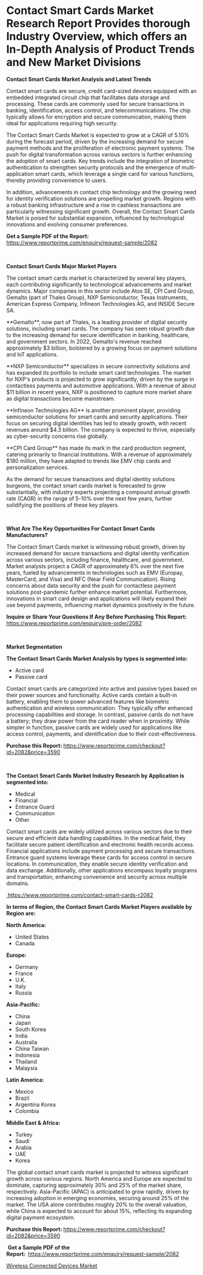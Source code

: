 <p><h1>Contact Smart Cards Market Research Report Provides thorough Industry Overview, which offers an In-Depth Analysis of Product Trends and New Market Divisions</h1></p><p><strong>Contact Smart Cards Market Analysis and Latest Trends</strong></p>
<p><p>Contact smart cards are secure, credit card-sized devices equipped with an embedded integrated circuit chip that facilitates data storage and processing. These cards are commonly used for secure transactions in banking, identification, access control, and telecommunications. The chip typically allows for encryption and secure communication, making them ideal for applications requiring high security.</p><p>The Contact Smart Cards Market is expected to grow at a CAGR of 5.10% during the forecast period, driven by the increasing demand for secure payment methods and the proliferation of electronic payment systems. The push for digital transformation across various sectors is further enhancing the adoption of smart cards. Key trends include the integration of biometric authentication to strengthen security protocols and the emergence of multi-application smart cards, which leverage a single card for various functions, thereby providing convenience to users.</p><p>In addition, advancements in contact chip technology and the growing need for identity verification solutions are propelling market growth. Regions with a robust banking infrastructure and a rise in cashless transactions are particularly witnessing significant growth. Overall, the Contact Smart Cards Market is poised for substantial expansion, influenced by technological innovations and evolving consumer preferences.</p></p>
<p><strong>Get a Sample PDF of the Report:&nbsp;</strong> <a href="https://www.reportprime.com/enquiry/request-sample/2082?utm_campaign=3029&utm_medium=2&utm_source=Github&utm_content=ia&utm_term=18032025&utm_id=contact-smart-cards">https://www.reportprime.com/enquiry/request-sample/2082</a></p>
<p>&nbsp;</p>
<p><strong>Contact Smart Cards Major Market Players</strong></p>
<p><p>The contact smart cards market is characterized by several key players, each contributing significantly to technological advancements and market dynamics. Major companies in this sector include Atos SE, CPI Card Group, Gemalto (part of Thales Group), NXP Semiconductor, Texas Instruments, American Express Company, Infineon Technologies AG, and INSIDE Secure SA.</p><p>**Gemalto**, now part of Thales, is a leading provider of digital security solutions, including smart cards. The company has seen robust growth due to the increasing demand for secure identification in banking, healthcare, and government sectors. In 2022, Gemalto's revenue reached approximately $3 billion, bolstered by a growing focus on payment solutions and IoT applications.</p><p>**NXP Semiconductor** specializes in secure connectivity solutions and has expanded its portfolio to include smart card technologies. The market for NXP's products is projected to grow significantly, driven by the surge in contactless payments and automotive applications. With a revenue of about $11 billion in recent years, NXP is positioned to capture more market share as digital transactions become mainstream.</p><p>**Infineon Technologies AG** is another prominent player, providing semiconductor solutions for smart cards and security applications. Their focus on securing digital identities has led to steady growth, with recent revenues around $4.3 billion. The company is expected to thrive, especially as cyber-security concerns rise globally.</p><p>**CPI Card Group** has made its mark in the card production segment, catering primarily to financial institutions. With a revenue of approximately $180 million, they have adapted to trends like EMV chip cards and personalization services.</p><p>As the demand for secure transactions and digital identity solutions burgeons, the contact smart cards market is forecasted to grow substantially, with industry experts projecting a compound annual growth rate (CAGR) in the range of 5-10% over the next few years, further solidifying the positions of these key players.</p></p>
<p>&nbsp;</p>
<p><strong>What Are The Key Opportunities For Contact Smart Cards Manufacturers?</strong></p>
<p><p>The Contact Smart Cards market is witnessing robust growth, driven by increased demand for secure transactions and digital identity verification across various sectors, including finance, healthcare, and government. Market analysts project a CAGR of approximately 6% over the next five years, fueled by advancements in technologies such as EMV (Europay, MasterCard, and Visa) and NFC (Near Field Communication). Rising concerns about data security and the push for contactless payment solutions post-pandemic further enhance market potential. Furthermore, innovations in smart card design and applications will likely expand their use beyond payments, influencing market dynamics positively in the future.</p></p>
<p><strong>Inquire or Share Your Questions If Any Before Purchasing This Report:</strong> <a href="https://www.reportprime.com/enquiry/pre-order/2082?utm_campaign=3029&utm_medium=2&utm_source=Github&utm_content=ia&utm_term=18032025&utm_id=contact-smart-cards">https://www.reportprime.com/enquiry/pre-order/2082</a></p>
<p>&nbsp;</p>
<p><strong>Market Segmentation</strong></p>
<p><strong>The Contact Smart Cards Market Analysis by types is segmented into:</strong></p>
<p><ul><li>Active card</li><li>Passive card</li></ul></p>
<p><p>Contact smart cards are categorized into active and passive types based on their power sources and functionality. Active cards contain a built-in battery, enabling them to power advanced features like biometric authentication and wireless communication. They typically offer enhanced processing capabilities and storage. In contrast, passive cards do not have a battery; they draw power from the card reader when in proximity. While simpler in function, passive cards are widely used for applications like access control, payments, and identification due to their cost-effectiveness.</p></p>
<p><strong>Purchase this Report:&nbsp;</strong><a href="https://www.reportprime.com/checkout?id=2082&price=3590&utm_campaign=3029&utm_medium=2&utm_source=Github&utm_content=ia&utm_term=18032025&utm_id=contact-smart-cards">https://www.reportprime.com/checkout?id=2082&price=3590</a></p>
<p>&nbsp;</p>
<p><strong>The Contact Smart Cards Market Industry Research by Application is segmented into:</strong></p>
<p><ul><li>Medical</li><li>Financial</li><li>Entrance Guard</li><li>Communication</li><li>Other</li></ul></p>
<p><p>Contact smart cards are widely utilized across various sectors due to their secure and efficient data handling capabilities. In the medical field, they facilitate secure patient identification and electronic health records access. Financial applications include payment processing and secure transactions. Entrance guard systems leverage these cards for access control in secure locations. In communication, they enable secure identity verification and data exchange. Additionally, other applications encompass loyalty programs and transportation, enhancing convenience and security across multiple domains.</p></p>
<p><a href="https://www.reportprime.com/contact-smart-cards-r2082?utm_campaign=3029&utm_medium=2&utm_source=Github&utm_content=ia&utm_term=18032025&utm_id=contact-smart-cards">&nbsp;https://www.reportprime.com/contact-smart-cards-r2082</a></p>
<p><strong>In terms of Region, the Contact Smart Cards Market Players available by Region are:</strong></p>
<p>
    <p> <strong> North America: </strong>
        <ul>
            <li>United States</li>
            <li>Canada</li>
        </ul>
        </p> 
    <p> <strong> Europe: </strong>
        <ul>
            <li>Germany</li>
            <li>France</li>
            <li>U.K.</li>
            <li>Italy</li>
            <li>Russia</li>
        </ul>
        </p> 
    <p> <strong> Asia-Pacific: </strong>
        <ul>
            <li>China</li>
            <li>Japan</li>
            <li>South Korea</li>
            <li>India</li>
            <li>Australia</li>
            <li>China Taiwan</li>
            <li>Indonesia</li>
            <li>Thailand</li>
            <li>Malaysia</li>
        </ul>
        </p> 
    <p> <strong> Latin America: </strong>
        <ul>
            <li>Mexico</li>
            <li>Brazil</li>
            <li>Argentina Korea</li>
            <li>Colombia</li>
        </ul>
        </p> 
    <p> <strong> Middle East & Africa: </strong>
        <ul>
            <li>Turkey</li>
            <li>Saudi</li>
            <li>Arabia</li>
            <li>UAE</li>
            <li>Korea</li>
        </ul>
    </p>
    </p>
<p><p>The global contact smart cards market is projected to witness significant growth across various regions. North America and Europe are expected to dominate, capturing approximately 30% and 25% of the market share, respectively. Asia-Pacific (APAC) is anticipated to grow rapidly, driven by increasing adoption in emerging economies, securing around 25% of the market. The USA alone contributes roughly 20% to the overall valuation, while China is expected to account for about 15%, reflecting its expanding digital payment ecosystem.</p></p>
<p><strong>Purchase this Report: </strong><a href="https://www.reportprime.com/checkout?id=2082&price=3590&utm_campaign=3029&utm_medium=2&utm_source=Github&utm_content=ia&utm_term=18032025&utm_id=contact-smart-cards">https://www.reportprime.com/checkout?id=2082&price=3590</a></p>
<p>&nbsp;<strong>Get a Sample PDF of the Report:&nbsp;&nbsp;</strong><a href="https://www.reportprime.com/enquiry/request-sample/2082?utm_campaign=3029&utm_medium=2&utm_source=Github&utm_content=ia&utm_term=18032025&utm_id=contact-smart-cards">https://www.reportprime.com/enquiry/request-sample/2082</a></p>
<p><strong></strong></p>
<p><p><a href="https://github.com/fabrehugessf/Market-Research-Report-List-1/blob/main/wireless-connected-devices-market.md?utm_campaign=3029&utm_medium=2&utm_source=Github&utm_content=ia&utm_term=18032025&utm_id=contact-smart-cards">Wireless Connected Devices Market</a></p></p>